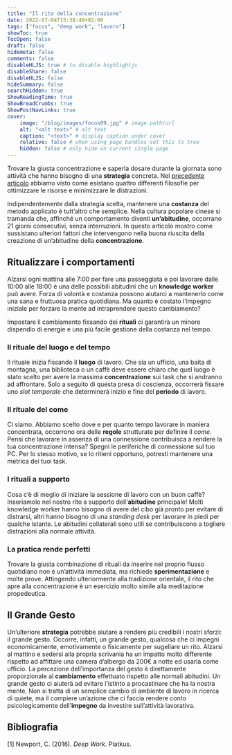 ```yaml
---
title: "Il rito della concentrazione"
date: 2022-07-04T15:38:48+02:00
tags: ["focus", "deep work", "lavoro"]
showToc: true
TocOpen: false
draft: false
hidemeta: false
comments: false
disableHLJS: true # to disable highlightjs
disableShare: false
disableHLJS: false
hideSummary: false
searchHidden: true
ShowReadingTime: true
ShowBreadCrumbs: true
ShowPostNavLinks: true
cover:
    image: "/blog/images/focus09.jpg" # image path/url
    alt: "<alt text>" # alt text
    caption: "<text>" # display caption under cover
    relative: false # when using page bundles set this to true
    hidden: false # only hide on current single page
---
```

Trovare la giusta concentrazione e saperla dosare durante la giornata sono attività che hanno bisogno di una **strategia** concreta. Nel [precedente articolo](/blog/posts/strategie-per-dosare-la-concentrazione/) abbiamo visto come esistano quattro differenti filosofie per ottimizzare le risorse e minimizzare le distrazioni.

Indipendentemente dalla strategia scelta, mantenere una **costanza** del metodo applicato è tutt’altro che semplice. Nella cultura popolare cinese si tramanda che, affinché un comportamento diventi **un’abitudine**, occorrano 21 giorni consecutivi, senza interruzioni. In questo articolo mostro come sussistano ulteriori fattori che intervengono nella buona riuscita della creazione di un’abitudine della **concentrazione**.

## Ritualizzare i comportamenti

Alzarsi ogni mattina alle 7:00 per fare una passeggiata e poi lavorare dalle 10:00 alle 18:00 è una delle possibili abitudini che un **knowledge worker** può avere. Forza di volontà e costanza possono aiutarci a mantenerlo come una sana e fruttuosa pratica quotidiana. Ma quanto è costato l’impegno iniziale per forzare la mente ad intraprendere questo cambiamento? 

Impostare il cambiamento fissando dei **rituali** ci garantirà un minore dispendio di energie e una più facile gestione della costanza nel tempo.

### Il rituale del luogo e del tempo

Il rituale inizia fissando il **luogo** di lavoro. Che sia un ufficio, una baita di montagna, una biblioteca o un caffè deve essere chiaro che quel luogo è stato scelto per avere la massima **concentrazione** sui task che si andranno ad affrontare. Solo a seguito di questa presa di coscienza, occorrerà fissare uno *slot temporale* che determinerà inizio e fine del **periodo** di lavoro.

### Il rituale del come

Ci siamo. Abbiamo scelto dove e per quanto tempo lavorare in maniera concentrata, occorrono ora delle **regole** strutturate per definire il *come*. Pensi che lavorare in assenza di una connessione contribuisca a rendere la tua concentrazione intensa? Spegni le periferiche di connessione sul tuo PC. Per lo stesso motivo, se lo ritieni opportuno, potresti mantenere una metrica dei tuoi task.

### I rituali a supporto

Cosa c’è di meglio di iniziare la sessione di lavoro con un buon caffè? Inseriamolo nel nostro rito a supporto dell’**abitudine** principale! Molti knowledge worker hanno bisogno di avere del cibo già pronto per evitare di distrarsi, altri hanno bisogno di una *standing desk* per lavorare in piedi per qualche istante. Le abitudini collaterali sono utili se contribuiscono a togliere distrazioni alla normale attività.

### La pratica rende perfetti

Trovare la giusta combinazione di rituali da inserire nel proprio flusso quotidiano non è un’attività immediata, ma richiede **sperimentazione** e molte prove. Attingendo ulteriormente alla tradizione orientale, il rito che apre alla concentrazione è un esercizio molto simile alla meditazione propedeutica. 

## Il Grande Gesto

Un’ulteriore **strategia** potrebbe aiutare a rendere più credibili i nostri sforzi: il grande gesto. Occorre, infatti, un grande gesto, qualcosa che ci impegni economicamente, emotivamente o fisicamente per sugellare un rito. Alzarsi al mattino e sedersi alla propria scrivania ha un impatto molto differente rispetto ad affittare una camera d’albergo da 200€ a notte ed usarla come ufficio. La percezione dell’importanza del gesto è direttamente proporzionale al **cambiamento** effettuato rispetto alle normali abitudini. Un grande gesto ci aiuterà ad evitare l’istinto a procastinare che ha la nostra mente. Non si tratta di un semplice cambio di ambiente di lavoro in ricerca di quiete, ma il compiere un’azione che ci faccia rendere conto psicologicamente dell’**impegno** da investire sull’attività lavorativa.

## Bibliografia
[1] Newport, C. (2016). *Deep Work*. Piatkus.

